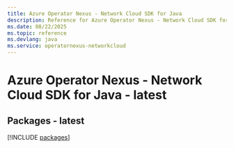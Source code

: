 ```yaml
---
title: Azure Operator Nexus - Network Cloud SDK for Java
description: Reference for Azure Operator Nexus - Network Cloud SDK for Java
ms.date: 08/22/2025
ms.topic: reference
ms.devlang: java
ms.service: operatornexus-networkcloud
---
```

# Azure Operator Nexus - Network Cloud SDK for Java - latest
## Packages - latest
[!INCLUDE [packages](operator-nexus---network-cloud-index.md)]